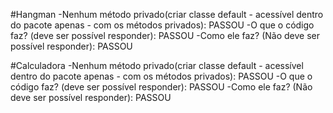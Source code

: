 #Hangman
-Nenhum método privado(criar classe default - acessível dentro do pacote apenas - com os métodos privados):  PASSOU
-O que o código faz? (deve ser possível responder): PASSOU
-Como ele faz?  (Não deve ser possível responder): PASSOU

#Calculadora
-Nenhum método privado(criar classe default - acessível dentro do pacote apenas - com os métodos privados):  PASSOU
-O que o código faz? (deve ser possível responder): PASSOU
-Como ele faz?  (Não deve ser possível responder): PASSOU
